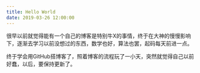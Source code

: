 ```yaml
---
title: Hello World
date: 2019-03-26 12:00:00
---
```

 <!-- more -->

​	很早以前就觉得能有一个自己的博客是特别牛X的事情，终于在大神的慢慢影响下，逐渐去学习以前没想过的东西，数学也好，算法也罢，起码每天前进一点。

​	终于学会用GitHub搭博客了，照着博客的流程玩了一小天，突然就觉得自己以前好蠢，以后，要保持更新了。

